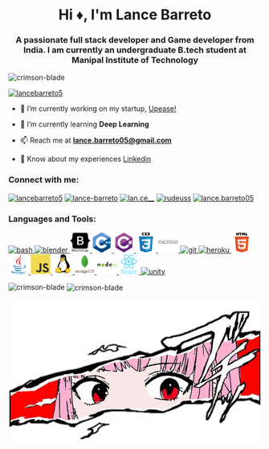<h1 align="center">Hi ♦, I'm Lance Barreto</h1>
<h3 align="center">A passionate full stack developer and Game developer from India. I am currently an undergraduate B.tech student at Manipal Institute of Technology</h3>

<p align="left"> <img src="https://komarev.com/ghpvc/?username=crimson-blade&label=Profile%20views&color=0e75b6&style=flat" alt="crimson-blade" /> </p>

<p align="left"> <a href="https://twitter.com/lancebarreto5" target="blank"><img src="https://img.shields.io/twitter/follow/lancebarreto5?logo=twitter&style=for-the-badge" alt="lancebarreto5" /></a> </p>

- 🔭 I’m currently working on my startup, [Upease!](https://www.linkedin.com/company/upease/)
- 🌱 I’m currently learning **Deep Learning**

- 📫 Reach me at **lance.barreto05@gmail.com**

- 📄 Know about my experiences [Linkedin](https://www.linkedin.com/in/lance-barreto/)

<h3 align="left">Connect with me:</h3>
<p align="left">
<a href="https://twitter.com/lancebarreto5" target="blank"><img align="center" src="https://raw.githubusercontent.com/rahuldkjain/github-profile-readme-generator/master/src/images/icons/Social/twitter.svg" alt="lancebarreto5" height="30" width="40" /></a>
<a href="https://linkedin.com/in/lance-barreto" target="blank"><img align="center" src="https://raw.githubusercontent.com/rahuldkjain/github-profile-readme-generator/master/src/images/icons/Social/linked-in-alt.svg" alt="lance-barreto" height="30" width="40" /></a>
<a href="https://instagram.com/lan.ce__" target="blank"><img align="center" src="https://raw.githubusercontent.com/rahuldkjain/github-profile-readme-generator/master/src/images/icons/Social/instagram.svg" alt="lan.ce__" height="30" width="40" /></a>
<a href="https://www.codechef.com/users/rudeuss" target="blank"><img align="center" src="https://cdn.jsdelivr.net/npm/simple-icons@3.1.0/icons/codechef.svg" alt="rudeuss" height="30" width="40" /></a>
<a href="https://codeforces.com/profile/lance.barreto05" target="blank"><img align="center" src="https://raw.githubusercontent.com/rahuldkjain/github-profile-readme-generator/master/src/images/icons/Social/codeforces.svg" alt="lance.barreto05" height="30" width="40" /></a>
</p>

<h3 align="left">Languages and Tools:</h3>
<p align="left"> <a href="https://www.gnu.org/software/bash/" target="_blank" rel="noreferrer"> <img src="https://www.vectorlogo.zone/logos/gnu_bash/gnu_bash-icon.svg" alt="bash" width="40" height="40"/> </a> <a href="https://www.blender.org/" target="_blank" rel="noreferrer"> <img src="https://download.blender.org/branding/community/blender_community_badge_white.svg" alt="blender" width="40" height="40"/> </a> <a href="https://getbootstrap.com" target="_blank" rel="noreferrer"> <img src="https://raw.githubusercontent.com/devicons/devicon/master/icons/bootstrap/bootstrap-plain-wordmark.svg" alt="bootstrap" width="40" height="40"/> </a> <a href="https://www.w3schools.com/cpp/" target="_blank" rel="noreferrer"> <img src="https://raw.githubusercontent.com/devicons/devicon/master/icons/cplusplus/cplusplus-original.svg" alt="cplusplus" width="40" height="40"/> </a> <a href="https://www.w3schools.com/cs/" target="_blank" rel="noreferrer"> <img src="https://raw.githubusercontent.com/devicons/devicon/master/icons/csharp/csharp-original.svg" alt="csharp" width="40" height="40"/> </a> <a href="https://www.w3schools.com/css/" target="_blank" rel="noreferrer"> <img src="https://raw.githubusercontent.com/devicons/devicon/master/icons/css3/css3-original-wordmark.svg" alt="css3" width="40" height="40"/> </a> <a href="https://expressjs.com" target="_blank" rel="noreferrer"> <img src="https://raw.githubusercontent.com/devicons/devicon/master/icons/express/express-original-wordmark.svg" alt="express" width="40" height="40"/> </a> <a href="https://git-scm.com/" target="_blank" rel="noreferrer"> <img src="https://www.vectorlogo.zone/logos/git-scm/git-scm-icon.svg" alt="git" width="40" height="40"/> </a> <a href="https://heroku.com" target="_blank" rel="noreferrer"> <img src="https://www.vectorlogo.zone/logos/heroku/heroku-icon.svg" alt="heroku" width="40" height="40"/> </a> <a href="https://www.w3.org/html/" target="_blank" rel="noreferrer"> <img src="https://raw.githubusercontent.com/devicons/devicon/master/icons/html5/html5-original-wordmark.svg" alt="html5" width="40" height="40"/> </a> <a href="https://www.java.com" target="_blank" rel="noreferrer"> <img src="https://raw.githubusercontent.com/devicons/devicon/master/icons/java/java-original.svg" alt="java" width="40" height="40"/> </a> <a href="https://developer.mozilla.org/en-US/docs/Web/JavaScript" target="_blank" rel="noreferrer"> <img src="https://raw.githubusercontent.com/devicons/devicon/master/icons/javascript/javascript-original.svg" alt="javascript" width="40" height="40"/> </a> <a href="https://www.linux.org/" target="_blank" rel="noreferrer"> <img src="https://raw.githubusercontent.com/devicons/devicon/master/icons/linux/linux-original.svg" alt="linux" width="40" height="40"/> </a> <a href="https://www.mongodb.com/" target="_blank" rel="noreferrer"> <img src="https://raw.githubusercontent.com/devicons/devicon/master/icons/mongodb/mongodb-original-wordmark.svg" alt="mongodb" width="40" height="40"/> </a> <a href="https://nodejs.org" target="_blank" rel="noreferrer"> <img src="https://raw.githubusercontent.com/devicons/devicon/master/icons/nodejs/nodejs-original-wordmark.svg" alt="nodejs" width="40" height="40"/> </a> <a href="https://reactjs.org/" target="_blank" rel="noreferrer"> <img src="https://raw.githubusercontent.com/devicons/devicon/master/icons/react/react-original-wordmark.svg" alt="react" width="40" height="40"/> </a> <a href="https://unity.com/" target="_blank" rel="noreferrer"> <img src="https://www.vectorlogo.zone/logos/unity3d/unity3d-icon.svg" alt="unity" width="40" height="40"/> </a> </p>

<p><img align="left" src="https://github-readme-stats.vercel.app/api/top-langs?username=crimson-blade&show_icons=true&locale=en&layout=compact" alt="crimson-blade" /></p>

<p>&nbsp;<img align="center" src="https://github-readme-stats.vercel.app/api?username=crimson-blade&show_icons=true&locale=en" alt="crimson-blade" /></p>



<p align="center">
  <img src="https://github.com/Crimson-Blade/Crimson-Blade/blob/main/picture.png" width="500" />
</p>
